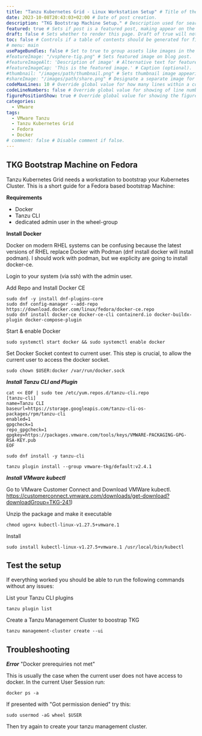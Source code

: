 ```yaml
---
title: "Tanzu Kubernetes Grid - Linux Workstation Setup" # Title of the blog post.
date: 2023-10-08T20:43:03+02:00 # Date of post creation.
description: "TKG Bootstrap Machine Setup." # Description used for search engine.
featured: true # Sets if post is a featured post, making appear on the home page side bar.
draft: false # Sets whether to render this page. Draft of true will not be rendered.
toc: false # Controls if a table of contents should be generated for first-level links automatically.
# menu: main
usePageBundles: false # Set to true to group assets like images in the same folder as this post.
#featureImage: "/vsphere-tig.png" # Sets featured image on blog post.
#featureImageAlt: 'Description of image' # Alternative text for featured image.
#featureImageCap: 'This is the featured image.' # Caption (optional).
#thumbnail: "/images/path/thumbnail.png" # Sets thumbnail image appearing inside card on homepage.
#shareImage: "/images/path/share.png" # Designate a separate image for social media sharing.
codeMaxLines: 10 # Override global value for how many lines within a code block before auto-collapsing.
codeLineNumbers: false # Override global value for showing of line numbers within code block.
figurePositionShow: true # Override global value for showing the figure label.
categories:
  - VMware
tags:
  - VMware Tanzu
  - Tanzu Kubernetes Grid
  - Fedora
  - Docker
# comment: false # Disable comment if false.
---
```


## TKG Bootstrap Machine on Fedora ##

Tanzu Kubernetes Grid needs a workstation to bootstrap your Kubernetes Cluster. This is a short guide for a Fedora based bootstrap Machine:

**Requirements**

- Docker
- Tanzu CLI
- dedicated admin user in the wheel-group

**Install Docker**

Docker on modern RHEL systems can  be confusing because the latest versions of RHEL replace Docker with Podman (dnf install docker will install podman). I should work with podman, but we explicity are going to install docker-ce.

Login to your system (via ssh) with the admin user.

Add Repo and Install Docker CE
```
sudo dnf -y install dnf-plugins-core
sudo dnf config-manager --add-repo https://download.docker.com/linux/fedora/docker-ce.repo
sudo dnf install docker-ce docker-ce-cli containerd.io docker-buildx-plugin docker-compose-plugin
````

Start & enable Docker
```
sudo systemctl start docker && sudo systemctl enable docker

```

Set Docker Socket context to current user. This step is crucial, to allow the current user to access the docker socket.

```
sudo chown $USER:docker /var/run/docker.sock
```

***Install Tanzu CLI and Plugin***

```
cat << EOF | sudo tee /etc/yum.repos.d/tanzu-cli.repo
[tanzu-cli]
name=Tanzu CLI
baseurl=https://storage.googleapis.com/tanzu-cli-os-packages/rpm/tanzu-cli
enabled=1
gpgcheck=1
repo_gpgcheck=1
gpgkey=https://packages.vmware.com/tools/keys/VMWARE-PACKAGING-GPG-RSA-KEY.pub
EOF

sudo dnf install -y tanzu-cli
```

```
tanzu plugin install --group vmware-tkg/default:v2.4.1
```

***Install VMware kubectl***

Go to VMware Customer Connect and Download VMWare kubectl.
https://customerconnect.vmware.com/downloads/get-download?downloadGroup=TKG-241)

Unzip the package and make it executable

```
chmod ugo+x kubectl-linux-v1.27.5+vmware.1
```

Install

```
sudo install kubectl-linux-v1.27.5+vmware.1 /usr/local/bin/kubectl
```




## Test the setup ##

If everything worked you should be able to run the following commands without any issues:

List your Tanzu CLI plugins
```
tanzu plugin list
```

Create a Tanzu Management Cluster to boostrap TKG
```
tanzu management-cluster create --ui
```

## Troubleshooting ##

***Error*** "Docker prerequiries not met"

This is usually the case when the current user does not have access to docker. 
In the current User Session run:

```
docker ps -a
```

If presented with "Got permission denied" try this:

```
sudo usermod -aG wheel $USER
```
Then try again to create your tanzu management cluster.

